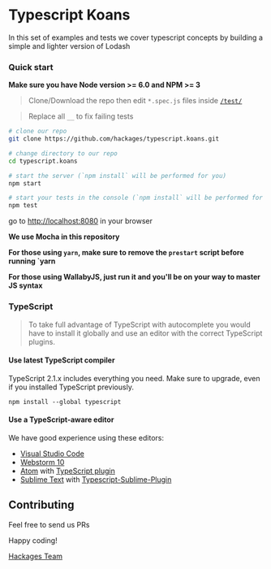 # Typescript Koans

In this set of examples and tests we cover typescript concepts by building a simple and lighter version of Lodash

### Quick start
**Make sure you have Node version >= 6.0 and NPM >= 3**

> Clone/Download the repo then edit `*.spec.js` files inside [`/test/`](/test/)

> Replace all `__` to fix failing tests

```bash
# clone our repo
git clone https://github.com/hackages/typescript.koans.git

# change directory to our repo
cd typescript.koans

# start the server (`npm install` will be performed for you)
npm start

# start your tests in the console (`npm install` will be performed for you)
npm test

```
go to [http://localhost:8080](http://localhost:8080) in your browser

**We use Mocha in this repository**

**For those using `yarn`, make sure to remove the `prestart` script before running `yarn**

**For those using **WallabyJS**, just run it and you'll be on your way to master JS syntax**

### TypeScript
> To take full advantage of TypeScript with autocomplete you would have to install it globally and use an editor with the correct TypeScript plugins.

#### Use latest TypeScript compiler
TypeScript 2.1.x includes everything you need. Make sure to upgrade, even if you installed TypeScript previously.

```
npm install --global typescript
```

#### Use a TypeScript-aware editor
We have good experience using these editors:

* [Visual Studio Code](https://code.visualstudio.com/)
* [Webstorm 10](https://www.jetbrains.com/webstorm/download/)
* [Atom](https://atom.io/) with [TypeScript plugin](https://atom.io/packages/atom-typescript)
* [Sublime Text](http://www.sublimetext.com/3) with [Typescript-Sublime-Plugin](https://github.com/Microsoft/Typescript-Sublime-plugin#installation)


## Contributing

Feel free to send us PRs

Happy coding!

[Hackages Team](http://hackages.io)

